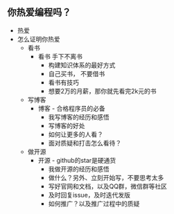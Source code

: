 ## 你热爱编程吗？
* 热爱
* 怎么证明你热爱
	* 看书
		* 看书  手下不离书
			* 构建知识体系的最好方式
			* 自己买书， 不要借书
			* 看书有技巧
			* 想要2万的月薪，那你就先看完2k元的书
	* 写博客
		* 博客 - 合格程序员的必备
			* 我写博客的经历和感悟
			* 写博客的好处
			* 如何让更多的人看？
			* 面对质疑和打击怎么看待？
	* 做开源
		* 开源 - github的star是硬通货
			* 我做开源的经历和感悟
			* 做什么？另外、立刻开始写，不要思考太多
			* 写好官网和文档，以及QQ群，微信群等社区
			* 及时回复issue，及时迭代发版
			* 如何推广？以及推广过程中的质疑